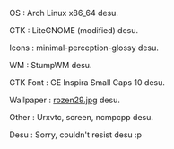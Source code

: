 OS
:  Arch Linux x86_64 desu.

GTK
:  LiteGNOME (modified) desu.

Icons
:  minimal-perception-glossy desu.

WM
:  StumpWM desu.

GTK Font
:  GE Inspira Small Caps 10 desu.

Wallpaper
:  [rozen29.jpg](http://misc.barrucadu.co.uk/rozen29.jpg) desu.

Other
:  Urxvtc, screen, ncmpcpp desu.

Desu
:  Sorry, couldn't resist desu :p

